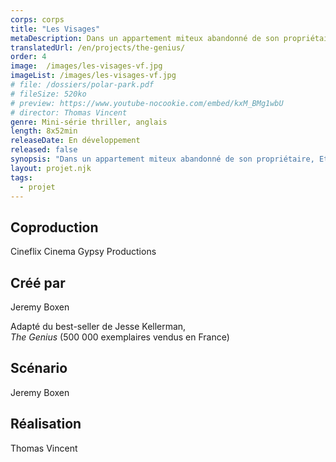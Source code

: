 ```yaml
---
corps: corps
title: "Les Visages"
metaDescription: Dans un appartement miteux abandonné de son propriétaire, Ethan Muller, un galeriste new-yorkais, découvre la plus grande œuvre d’art jamais créée.
translatedUrl: /en/projects/the-genius/
order: 4
image:  /images/les-visages-vf.jpg
imageList: /images/les-visages-vf.jpg
# file: /dossiers/polar-park.pdf
# fileSize: 520ko
# preview: https://www.youtube-nocookie.com/embed/kxM_BMg1wbU
# director: Thomas Vincent
genre: Mini-série thriller, anglais​
length: 8x52min
releaseDate: En développement
released: false
synopsis: "Dans un appartement miteux abandonné de son propriétaire, Ethan Muller, un galeriste new-yorkais, découvre la plus grande œuvre d’art jamais créée. Décidant d’exposer ces étranges dessins mêlant d’innocents portraits d’enfants sur fond de décor torturé, le succès est immédiat, on crie au génie. Jusqu’au jour où un policier à la retraite croit reconnaître certains visages : ceux d’enfants victimes de meurtres non résolus d’il y a plus de trente ans."
layout: projet.njk
tags:
  - projet
---
```


<div class="grid-col">

## Coproduction
Cineflix
Cinema Gypsy Productions
  
## Créé par
Jeremy Boxen

Adapté du best-seller de Jesse Kellerman,<br>_The Genius_ (500 000 exemplaires vendus en France​)​

## Scénario
Jeremy Boxen 
 
## Réalisation
Thomas Vincent

</div>


<div class="grid-col">

</div>